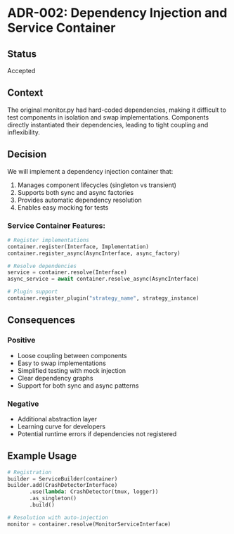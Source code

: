 # ADR-002: Dependency Injection and Service Container

## Status
Accepted

## Context
The original monitor.py had hard-coded dependencies, making it difficult to test components in isolation and swap implementations. Components directly instantiated their dependencies, leading to tight coupling and inflexibility.

## Decision
We will implement a dependency injection container that:
1. Manages component lifecycles (singleton vs transient)
2. Supports both sync and async factories
3. Provides automatic dependency resolution
4. Enables easy mocking for tests

### Service Container Features:
```python
# Register implementations
container.register(Interface, Implementation)
container.register_async(AsyncInterface, async_factory)

# Resolve dependencies
service = container.resolve(Interface)
async_service = await container.resolve_async(AsyncInterface)

# Plugin support
container.register_plugin("strategy_name", strategy_instance)
```

## Consequences

### Positive
- Loose coupling between components
- Easy to swap implementations
- Simplified testing with mock injection
- Clear dependency graphs
- Support for both sync and async patterns

### Negative
- Additional abstraction layer
- Learning curve for developers
- Potential runtime errors if dependencies not registered

## Example Usage
```python
# Registration
builder = ServiceBuilder(container)
builder.add(CrashDetectorInterface)
       .use(lambda: CrashDetector(tmux, logger))
       .as_singleton()
       .build()

# Resolution with auto-injection
monitor = container.resolve(MonitorServiceInterface)
```
